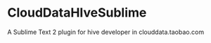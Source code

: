 CloudDataHIveSublime
====================

A Sublime Text 2 plugin for hive developer in clouddata.taobao.com
